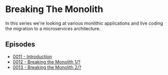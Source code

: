 # Breaking The Monolith

In this series we're looking at various monlithic applications and live coding the migration to a microservices architecture.

## Episodes

- [0011 - Introduction](../episodes/0011/README.md)
- [0012 - Breaking the Monolith 1/?](../episodes/0012/README.md)
- [0013 - Breaking the Monolith 2/?](../episodes/0013/README.md)
